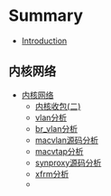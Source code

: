 # Summary

* [Introduction](README.md)


## 内核网络

* [内核网络](network/README.md)
  * [内核收包(二)](network/内核收包(二).md)
  * [vlan分析](network/vlan分析.md)
  * [br\_vlan分析](network/br_vlan分析.md)
  * [macvlan源码分析](network/macvlan源码分析.md)
  * [macvtap分析](network/macvtap分析.md)
  * [synproxy源码分析](network/synproxy源码分析.md)
  * [xfrm分析](network/xfrm分析.md)
  * 


